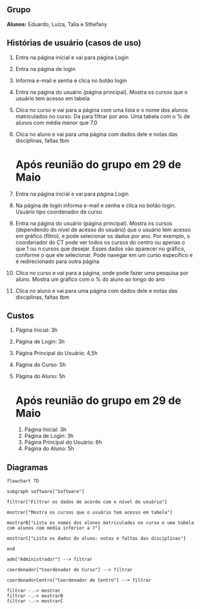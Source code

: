 ﻿
## Grupo

**Alunos:** Eduardo, Luiza, Talia e Sthefany

## Histórias de usuário (casos de uso)

1. Entra na página inicial e vai para página Login
2. Entra na página de login
3. Informa e-mail e senha e clica no botão login
4. Entra na página do usuário (página principal). Mostra os cursos que o usuário tem acesso em tabela
5. Clica no curso e vai para a página com uma lista e o nome dos alunos matriculados no curso. Da para filtrar por ano. Uma tabela com o % de alunos com média menor que 7.0
6. Clica no aluno e vai para uma página com dados dele e notas das disciplinas, faltas tbm

   # Após reunião do grupo em 29 de Maio

1. Entra na página inicial e vai para página Login
2. Na página de login informa e-mail e senha e clica no botão login. Usuário tipo coordenador de curso
4. Entra na página do usuário (página principal). Mostra os cursos (dependendo do nível de acesso do usuário) que o usuário tem acesso em gráfico (filtro), e pode selecionar os dados por ano. Por exemplo, o coordenador do CT pode ver todos os cursos do centro ou apenas o que 1 ou n cursos que desejar. Esses dados vão aparecer no gráfico, conforme o que ele selecionar. Pode navegar em um curso especifico e é redirecionado para outra página 
5. Clica no curso e vai para a página, onde pode fazer uma pesquisa por aluno. Mostra um gráfico com o % do aluno ao longo do ano
6. Clica no aluno e vai para uma página com dados dele e notas das disciplinas, faltas tbm

## Custos
1. Página Inicial: 3h
2. Página de Login: 3h
3. Página Principal do Usuário: 4,5h
4. Página do Curso: 5h
5. Página do Aluno: 5h

   # Após reunião do grupo em 29 de Maio
   1. Página Inicial: 3h
   2. Página de Login: 3h
   3. Página Principal do Usuário: 6h
   5. Página do Aluno: 5h


   
## Diagramas

```mermaid
flowchart TD

subgraph software["Software"]

filtrar["Filtrar os dados de acordo com o nível do usuário"]

mostrar["Mostra os cursos que o usuário tem acesso em tabela"]

mostrarB["Lista os nomes dos alunos matriculados no curso e uma tabela com alunos com média inferior a 7"]

mostrarC["Lista os dados do aluno: notas e faltas das disciplinas"]

end

adm["Administrador"] --> filtrar

coordenador["Coordenador de Curso"] --> filtrar

coordenadorCentro["Coordenador de Centro"] --> filtrar

filtrar -.-> mostrar
filtrar -.-> mostrarB
filtrar -.-> mostrarC

